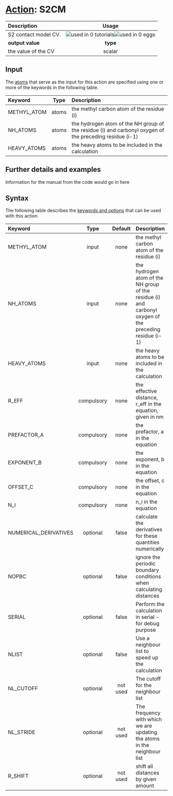 # [Action](actions.md): S2CM

| Description    | Usage |
|:--------|:--------:|
| S2 contact model CV. | ![used in 0 tutorials](https://img.shields.io/badge/tutorials-0-red.svg)![used in 0 eggs](https://img.shields.io/badge/nest-0-red.svg)|
 | **output value** | **type** |
| the value of the CV | scalar |

## Input

The [atoms](specifying_atoms.html) that serve as the input for this action are specified using one or more of the keywords in the following table.

| Keyword |  Type | Description |
|:--------|:------:|:-----------|
| METHYL_ATOM | atoms | the methyl carbon atom of the residue (i) |
| NH_ATOMS | atoms | the hydrogen atom of the NH group of the residue (i) and carbonyl oxygen of the preceding residue (i-1) |
| HEAVY_ATOMS | atoms | the heavy atoms to be included in the calculation |


## Further details and examples 
Information for the manual from the code would go in here 
## Syntax 
The following table describes the [keywords and options](parsing.md) that can be used with this action 

| Keyword | Type | Default | Description |
|:-------|:----:|:-------:|:-----------|
| METHYL_ATOM | input | none | the methyl carbon atom of the residue (i) |
| NH_ATOMS | input | none | the hydrogen atom of the NH group of the residue (i) and carbonyl oxygen of the preceding residue (i-1) |
| HEAVY_ATOMS | input | none | the heavy atoms to be included in the calculation |
| R_EFF | compulsory | none | the effective distance, r_eff in the equation, given in nm |
| PREFACTOR_A | compulsory | none | the prefactor, a in the equation |
| EXPONENT_B | compulsory | none | the exponent, b in the equation |
| OFFSET_C | compulsory | none | the offset, c in the equation |
| N_I | compulsory | none |  n_i in the equation |
| NUMERICAL_DERIVATIVES | optional | false |  calculate the derivatives for these quantities numerically |
| NOPBC | optional | false |  ignore the periodic boundary conditions when calculating distances |
| SERIAL | optional | false |  Perform the calculation in serial - for debug purpose |
| NLIST | optional | false |  Use a neighbour list to speed up the calculation |
| NL_CUTOFF | optional | not used | The cutoff for the neighbour list |
| NL_STRIDE | optional | not used | The frequency with which we are updating the atoms in the neighbour list |
| R_SHIFT | optional | not used | shift all distances by given amount |
